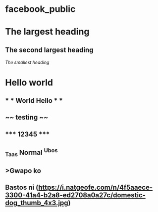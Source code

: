 # facebook_public
# The largest heading
## The second largest heading
###### The smallest heading
# **Hello world**
## * * World Hello * * 
## ~~ testing ~~
## *** 12345 ***
## <sub>Taas</sub> Normal <sup>Ubos</sup>
## >Gwapo ko
## Bastos ni (https://i.natgeofe.com/n/4f5aaece-3300-41a4-b2a8-ed2708a0a27c/domestic-dog_thumb_4x3.jpg)
